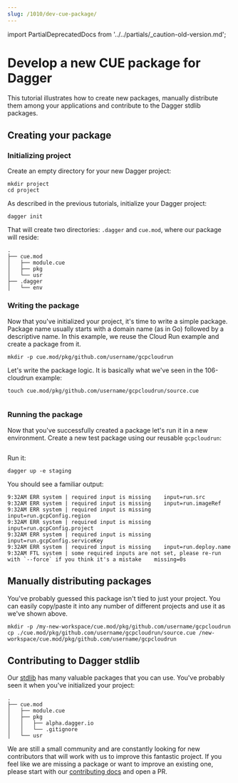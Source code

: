 ```yaml
---
slug: /1010/dev-cue-package/
---
```

import PartialDeprecatedDocs from '../../partials/_caution-old-version.md';

# Develop a new CUE package for Dagger

<PartialDeprecatedDocs />

This tutorial illustrates how to create new packages, manually distribute them among your applications and contribute to the Dagger stdlib packages.

## Creating your package

### Initializing project

Create an empty directory for your new Dagger project:

```shell
mkdir project
cd project
```

As described in the previous tutorials, initialize your Dagger project:

```shell
dagger init
```

That will create two directories: `.dagger` and `cue.mod`, where our package will reside:

```shell
.
├── cue.mod
│   ├── module.cue
│   ├── pkg
│   └── usr
├── .dagger
│   └── env
```

### Writing the package

Now that you've initialized your project, it's time to write a simple package. Package name usually starts with a
domain name (as in Go) followed by a descriptive name. In this example, we reuse the Cloud Run example and create a
package from it.

```shell
mkdir -p cue.mod/pkg/github.com/username/gcpcloudrun
```

Let's write the package logic. It is basically what we've seen in the 106-cloudrun example:

```shell
touch cue.mod/pkg/github.com/username/gcpcloudrun/source.cue
```

```cue file=./tests/dev-cue-package/source.cue title="cue.mod/pkg/github.com/username/gcpcloudrun/source.cue"

```

### Running the package

Now that you've successfully created a package let's run it in a new environment. Create a new test package using
our reusable `gcpcloudrun`:

```cue file=./tests/dev-cue-package/script.sh#L3-L16

```

Run it:

```shell
dagger up -e staging
```

You should see a familiar output:

```shell
9:32AM ERR system | required input is missing    input=run.src
9:32AM ERR system | required input is missing    input=run.imageRef
9:32AM ERR system | required input is missing    input=run.gcpConfig.region
9:32AM ERR system | required input is missing    input=run.gcpConfig.project
9:32AM ERR system | required input is missing    input=run.gcpConfig.serviceKey
9:32AM ERR system | required input is missing    input=run.deploy.name
9:32AM FTL system | some required inputs are not set, please re-run with `--force` if you think it's a mistake    missing=0s
```

## Manually distributing packages

You've probably guessed this package isn't tied to just your project. You can easily copy/paste it into any number
of different projects and use it as we've shown above.

```shell
mkdir -p /my-new-workspace/cue.mod/pkg/github.com/username/gcpcloudrun
cp ./cue.mod/pkg/github.com/username/gcpcloudrun/source.cue /new-workspace/cue.mod/pkg/github.com/username/gcpcloudrun
```

## Contributing to Dagger stdlib

Our [stdlib](https://github.com/dagger/dagger/tree/main/stdlib) has many valuable packages that you can use.
You've probably seen it when you've initialized your project:

```shell
.
├── cue.mod
│   ├── module.cue
│   ├── pkg
│   │   ├── alpha.dagger.io
│   │   └── .gitignore
│   └── usr
```

We are still a small community and are constantly looking for new contributors that will work with us to improve this fantastic project. If you feel like we are missing a package or want to improve an existing one, please start with our
[contributing docs](https://github.com/dagger/.github/blob/main/CONTRIBUTING.md) and open a PR.

